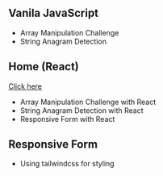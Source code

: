 ## Vanila JavaScript
- Array Manipulation Challenge
- String Anagram Detection

## Home (React)
[Click here](https://farizindrad.github.io/React-tic-tac-toe/](https://farizindrad.github.io/technical-test/))
- Array Manipulation Challenge with React
- String Anagram Detection with React
- Responsive Form with React

## Responsive Form
- Using tailwindcss for styling  
